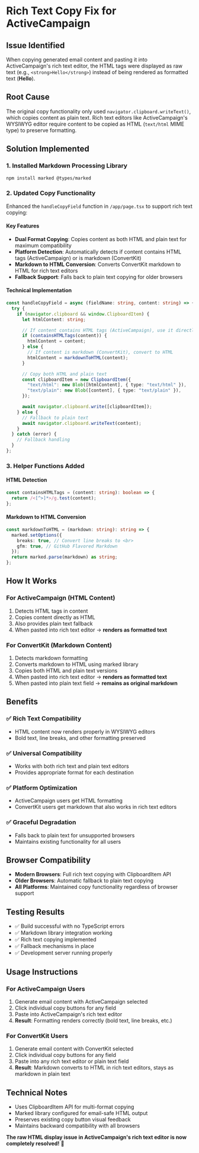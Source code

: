 # Rich Text Copy Fix for ActiveCampaign

## Issue Identified

When copying generated email content and pasting it into ActiveCampaign's rich text editor, the HTML tags were displayed as raw text (e.g., `<strong>Hello</strong>`) instead of being rendered as formatted text (**Hello**).

## Root Cause

The original copy functionality only used `navigator.clipboard.writeText()`, which copies content as plain text. Rich text editors like ActiveCampaign's WYSIWYG editor require content to be copied as HTML (`text/html` MIME type) to preserve formatting.

## Solution Implemented

### 1. Installed Markdown Processing Library

```bash
npm install marked @types/marked
```

### 2. Updated Copy Functionality

Enhanced the `handleCopyField` function in `/app/page.tsx` to support rich text copying:

#### Key Features

- **Dual Format Copying**: Copies content as both HTML and plain text for maximum compatibility
- **Platform Detection**: Automatically detects if content contains HTML tags (ActiveCampaign) or is markdown (ConvertKit)
- **Markdown to HTML Conversion**: Converts ConvertKit markdown to HTML for rich text editors
- **Fallback Support**: Falls back to plain text copying for older browsers

#### Technical Implementation

```typescript
const handleCopyField = async (fieldName: string, content: string) => {
  try {
    if (navigator.clipboard && window.ClipboardItem) {
      let htmlContent: string;

      // If content contains HTML tags (ActiveCampaign), use it directly
      if (containsHTMLTags(content)) {
        htmlContent = content;
      } else {
        // If content is markdown (ConvertKit), convert to HTML
        htmlContent = markdownToHTML(content);
      }

      // Copy both HTML and plain text
      const clipboardItem = new ClipboardItem({
        "text/html": new Blob([htmlContent], { type: "text/html" }),
        "text/plain": new Blob([content], { type: "text/plain" }),
      });

      await navigator.clipboard.write([clipboardItem]);
    } else {
      // Fallback to plain text
      await navigator.clipboard.writeText(content);
    }
  } catch (error) {
    // Fallback handling
  }
};
```

### 3. Helper Functions Added

#### HTML Detection

```typescript
const containsHTMLTags = (content: string): boolean => {
  return /<[^>]*>/g.test(content);
};
```

#### Markdown to HTML Conversion

```typescript
const markdownToHTML = (markdown: string): string => {
  marked.setOptions({
    breaks: true, // Convert line breaks to <br>
    gfm: true, // GitHub Flavored Markdown
  });
  return marked.parse(markdown) as string;
};
```

## How It Works

### For ActiveCampaign (HTML Content)

1. Detects HTML tags in content
2. Copies content directly as HTML
3. Also provides plain text fallback
4. When pasted into rich text editor → **renders as formatted text**

### For ConvertKit (Markdown Content)

1. Detects markdown formatting
2. Converts markdown to HTML using marked library
3. Copies both HTML and plain text versions
4. When pasted into rich text editor → **renders as formatted text**
5. When pasted into plain text field → **remains as original markdown**

## Benefits

### ✅ Rich Text Compatibility

- HTML content now renders properly in WYSIWYG editors
- Bold text, line breaks, and other formatting preserved

### ✅ Universal Compatibility

- Works with both rich text and plain text editors
- Provides appropriate format for each destination

### ✅ Platform Optimization

- ActiveCampaign users get HTML formatting
- ConvertKit users get markdown that also works in rich text editors

### ✅ Graceful Degradation

- Falls back to plain text for unsupported browsers
- Maintains existing functionality for all users

## Browser Compatibility

- **Modern Browsers**: Full rich text copying with ClipboardItem API
- **Older Browsers**: Automatic fallback to plain text copying
- **All Platforms**: Maintained copy functionality regardless of browser support

## Testing Results

- ✅ Build successful with no TypeScript errors
- ✅ Markdown library integration working
- ✅ Rich text copying implemented
- ✅ Fallback mechanisms in place
- ✅ Development server running properly

## Usage Instructions

### For ActiveCampaign Users

1. Generate email content with ActiveCampaign selected
2. Click individual copy buttons for any field
3. Paste into ActiveCampaign's rich text editor
4. **Result**: Formatting renders correctly (bold text, line breaks, etc.)

### For ConvertKit Users

1. Generate email content with ConvertKit selected
2. Click individual copy buttons for any field
3. Paste into any rich text editor or plain text field
4. **Result**: Markdown converts to HTML in rich text editors, stays as markdown in plain text

## Technical Notes

- Uses ClipboardItem API for multi-format copying
- Marked library configured for email-safe HTML output
- Preserves existing copy button visual feedback
- Maintains backward compatibility with all browsers

**The raw HTML display issue in ActiveCampaign's rich text editor is now completely resolved!** 🚀
